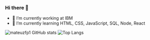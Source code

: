 ### Hi there 👋

- 🔭 I’m currently working at IBM
- 🌱 I’m currently learning HTML, CSS, JavaScript, SQL, Node, React
<!-- - 👯 I’m looking to collaborate on ... 
- 🤔 I’m looking for help with ...
- 💬 Ask me about ...
- 📫 How to reach me: ...
- 😄 Pronouns: ...
- ⚡ Fun fact: ... !-->
![mateuzfp1 GitHub stats](https://github-readme-stats.vercel.app/api?username=mateuzfp1&show_icons=true&theme=merko)
![Top Langs](https://github-readme-stats.vercel.app/api/top-langs/?username=mateuzfp1&size_weight=0.5&count_weight=0.5)

